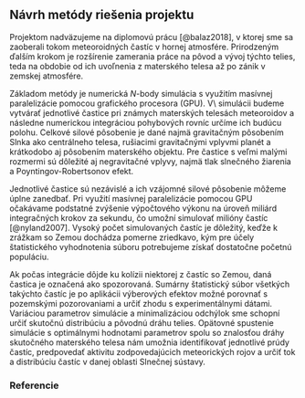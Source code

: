 ## Návrh metódy riešenia projektu
Projektom nadväzujeme na diplomovú prácu [@balaz2018], v ktorej sme sa zaoberali tokom meteoroidných
častíc v hornej atmosfére. Prirodzeným ďalším krokom je rozšírenie zamerania práce na pôvod a vývoj týchto telies,
teda na obdobie od ich uvoľnenia z materského telesa až po zánik v zemskej atmosfére.

Základom metódy je numerická $N$-body simulácia s využitím masívnej paralelizácie pomocou grafického procesora (GPU).
V\ simulácii budeme vytvárať jednotlivé častice pri známych materských telesách meteoroidov
a následne numerickou integráciou pohybových rovníc určíme ich budúcu polohu.
Celkové silové pôsobenie je dané najmä gravitačným pôsobením Slnka ako centrálneho telesa,
rušiacimi gravitačnými vplyvmi planét a krátkodobo aj pôsobením materského objektu.
Pre častice s veľmi malými rozmermi sú dôležité aj negravitačné vplyvy, najmä
tlak slnečného žiarenia a Poyntingov-Robertsonov efekt.

Jednotlivé častice sú nezávislé a ich vzájomné silové pôsobenie môžeme úplne zanedbať.
Pri využití masívnej paralelizácie pomocou GPU očakávame podstatné zvýšenie výpočtového výkonu
na úroveň miliárd integračných krokov za sekundu, čo umožní simulovať milióny častíc [@nyland2007].
Vysoký počet simulovaných častíc je dôležitý, keďže k zrážkam so Zemou dochádza pomerne zriedkavo,
kým pre účely štatistického vyhodnotenia súboru potrebujeme získať dostatočne početnú populáciu.

Ak počas integrácie dôjde ku kolízii niektorej z častíc so Zemou, daná častica je označená ako
spozorovaná. Sumárny štatistický súbor všetkých takýchto častíc je po aplikácii výberových efektov
možné porovnať s pozemskými pozorovaniami a určiť zhodu s experimentálnymi dátami. Variáciou parametrov
simulácie a minimalizáciou odchýlok sme schopní určiť skutočnú distribúciu a pôvodnú dráhu telies.
Opätovné spustenie simulácie s optimálnymi hodnotami parametrov spolu so znalosťou dráhy skutočného
materského telesa nám umožnia identifikovať jednotlivé prúdy častíc, predpovedať
aktivitu zodpovedajúcich meteorických rojov a určiť tok a distribúciu častíc v danej oblasti
Slnečnej sústavy.

### Referencie
